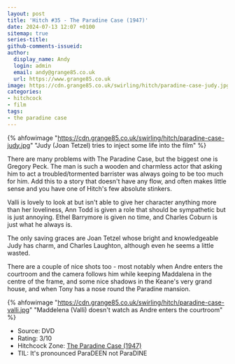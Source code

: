 ```yaml
---
layout: post
title: 'Hitch #35 - The Paradine Case (1947)'
date: 2024-07-13 12:07 +0100
sitemap: true
series-title:
github-comments-issueid:
author:
  display_name: Andy
  login: admin
  email: andy@grange85.co.uk
  url: https://www.grange85.co.uk
image: https://cdn.grange85.co.uk/swirling/hitch/paradine-case-judy.jpg
categories:
- hitchcock
- film
tags:
- the paradine case
---
```

{% ahfowimage "https://cdn.grange85.co.uk/swirling/hitch/paradine-case-judy.jpg" "Judy (Joan Tetzel) tries to inject some life into the film" %}

There are many problems with The Paradine Case, but the biggest one is Gregory Peck. The man is such a wooden and charmless actor that asking him to act a troubled/tormented barrister was always going to be too much for him. Add this to a story that doesn't have any flow, and often makes little sense and you have one of Hitch's few absolute stinkers.

Valli is lovely to look at but isn't able to give her character anything more than her loveliness, Ann Todd is given a role that should be sympathetic but is just annoying. Ethel Barrymore is given no time, and Charles Coburn is just what he always is.

The only saving graces are Joan Tetzel whose bright and knowledgeable Judy has charm, and Charles Laughton, although even he seems a little wasted.

There are a couple of nice shots too - most notably when Andre enters the courtroom and the camera follows him while keeping Maddalena in the centre of the frame, and some nice shadows in the Keane's very grand house, and when Tony has a nose round the Paradine mansion.

{% ahfowimage "https://cdn.grange85.co.uk/swirling/hitch/paradine-case-valli.jpg" "Maddelena (Valli) doesn't watch as Andre enters the courtroom" %}

 - Source: DVD
 - Rating: 3/10
 - Hitchcock Zone: [The Paradine Case (1947)](https://the.hitchcock.zone/wiki/The_Paradine_Case_(1947))
 - TIL: It's pronounced ParaDEEN not ParaDINE
